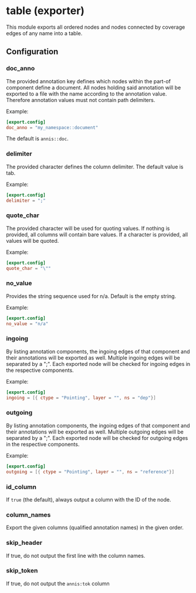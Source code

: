 # table (exporter)

This module exports all ordered nodes and nodes connected by coverage edges of any name into a table.

## Configuration

###  doc_anno

The provided annotation key defines which nodes within the part-of component define a document. All nodes holding said annotation
will be exported to a file with the name according to the annotation value. Therefore annotation values must not contain path
delimiters.

Example:
```toml
[export.config]
doc_anno = "my_namespace::document"
```

The default is `annis::doc`.

###  delimiter

The provided character defines the column delimiter. The default value is tab.

Example:
```toml
[export.config]
delimiter = ";"
```

###  quote_char

The provided character will be used for quoting values. If nothing is provided, all columns will contain bare values. If a character is provided,
all values will be quoted.

Example:
```toml
[export.config]
quote_char = "\""
```

###  no_value

Provides the string sequence used for n/a. Default is the empty string.

Example:
```toml
[export.config]
no_value = "n/a"
```

###  ingoing

By listing annotation components, the ingoing edges of that component and their annotations
will be exported as well. Multiple ingoing edges will be separated by a ";". Each exported
node will be checked for ingoing edges in the respective components.

Example:
```toml
[export.config]
ingoing = [{ ctype = "Pointing", layer = "", ns = "dep"}]
```

###  outgoing

By listing annotation components, the ingoing edges of that component and their annotations
will be exported as well. Multiple outgoing edges will be separated by a ";". Each exported
node will be checked for outgoing edges in the respective components.

Example:
```toml
[export.config]
outgoing = [{ ctype = "Pointing", layer = "", ns = "reference"}]
```

###  id_column

If `true` (the default), always output a column with the ID of the node.

###  column_names

Export the given columns (qualified annotation names) in the given order.

###  skip_header

If true, do not output the first line with the column names.

###  skip_token

If true, do not output the `annis:tok` column

